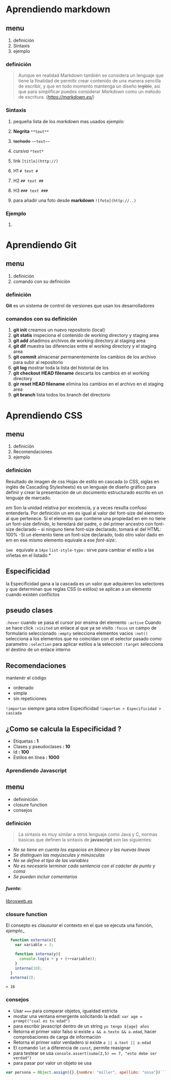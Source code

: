 # Aprendiendo __markdown__  #
## menu ##
1. definición
1. Sintaxis
1. ejemplo

### definición ###
> Aunque en realidad Markdown también se considera un lenguaje que tiene la finalidad de permitir crear contenido de una manera sencilla de escribir, y que en todo momento mantenga un diseño ~~legible~~, así que para simplificar puedes considerar *Markdown* como un método de escritura. (*https://markdown.es/*)

### Sintaxis ###
1.  pequeña lista de los *markdown* mas usados _ejemplo:_
  1. **Negrita**  `**text**`
  1. ~~tachado~~  `~~text~~`
  1. *cursiva* `*text*`
  1. link `[title](http://)`
  1. H1 `# text #`
  1. H2 `## text ##`
  1. H3 `### text ###`


1. para añadir una foto desde **markdown** `![foto](http://..)`
### Ejemplo ###
1.
# Aprendiendo __Git__  #
## menu ##
1. definición
1. comando con su definición

### definición ###
**Git** es un sistema de control de versiones que usan los desarrolladores

### comandos con su definición ###
1. **git init** creamos un nuevo repositorio (local)
1. **git statis** inspeciona el contenido de working directory y staging area
1. **git add** añadimos archivos de working directory al staging area
1. **git dif** muestra las diferencias entre el working directory y el staging area
1. **git commit** almacenar permanentemente los cambios de los archivo para subir al repositorio
1. **git log** mostrar toda la lista del historial de los
1. **git checkout HEAD filename** descarta los cambios en el working directory
1. **gir reset HEAD filename** elimina los cambios en el archivo en el staging area
1. **git branch** lista todos los branch del directorio

# Aprendiendo __CSS__  #
## menu ##
1. definición
1. Recomendaciones
1. ejemplo

### definición ###
Resultado de imagen de css
Hojas de estilo en cascada (o CSS, siglas en inglés de Cascading Stylesheets) es un lenguaje de diseño gráfico para definir y crear la presentación de un documento estructurado escrito en un lenguaje de marcado.

*em* Son la unidad relativa por excelencia, y a veces resulta confuso entenderla. Por definición un em es igual al valor del font-size del elemento al que pertenece. Si el elemento que contiene una propiedad en em no tiene un font-size definido, lo heredará del padre, o del primer ancestro con font-size declarado – si ninguno tiene font-size declarado, tomará el del HTML: 100% -Si un elemento tiene un font-size declarado, todo otro valor dado en em en ese mismo elemento equivale a ese *font-size:*.

`1em ` equivale a `14px`
`list-style-type:` sirve para cambiar el estilo a las viñetas en el listado
*
## Especificidad ##
la Especificidad gana a la cascada es un valor que adquieren los selectores y que determinan que reglas CSS (o estilos) se aplican a un elemento cuando existen conflictos


## pseudo clases ##
`:hover` cuando se pasa el cursor por ensima del elemento
`:active` Cuando se hace click
`:visited` un enlace al que ya se visito
`:focus` un campo de formulario seleccionado
`:empty` selecciona elementos vacios
`:not()` selecciona a los elementos que no coincidan con el selector pasado como parametro
`:selection` para aplicar estilos a la seleccion
`:target` selecciona el destino de un enlace interno


## Recomendaciones ##
mantenér el código
* ordenado
* simple
* sin repeticiones

`!importan` siempre gana sobre Especificidad
`!importan > Especificidad > cascada`
## ¿Como se calcula la Especificidad ? ##
* Etiquetas                 **: 1**
* Clases y pseudoclases     **: 10**
* Id                        **: 100**
* Estilos en linea          **: 1000**


### Aprendiendo Javascript ###

## menu ##
 * defininición
 * closure function
 * consejos

### definición ###
> La sintaxis es muy similar a otros lenguaje como Java y C, normas basicas que definen la sintaxis de **javascript** son las siguientes:
* *No se tiene en cuenta los espacios en blanco y las nuevas líneas*
* *Se distinguen las mayúsculas y minúsculas*
* *No se define el tipo de las variables*
* *No es necesario terminar cada sentencia con el caácter de punto y coma*
* *Se pueden incluir comentarios*
##### fuente: #####
 [librosweb.es](http://librosweb.es/libro/javascript/)

### closure function ###
El consepto es *clausurar* el contexto en el que se ejecuta una función,
_ejemplo__
```javascript
  function externa(x){
    var variable = 3;

    function interna(y){
      console.log(x + y + (++variable));
    }
    interna(10);
  }
  externa(2);
```
`> 16`
### consejos ###
* Usar `===` para comparar objetos, igualdad estricta
* mostar una ventana emergente solicitando la edad: `var age = prompt("cual es tu edad")`
* para escribir javascript dentro de un string `yo tengo ${age} años`
* Retorna el primer valor falso si existe `a && a.texto && a.edad`, hacer comprobaciones de carga de información
* Retorna el primer valor verdadero si existe `a || a.text || a.edad`
* El comando `let` a diferencia de `const`, permite reasignar
* para testear se usa `console.assert(suma(2,5) == 7, "esto debe ser verdad")`
* para pasar por valor un objeto se usa
``` javascript
var persona = Object.assign({},{nombre: "miller", apellido: "ossa"})```
